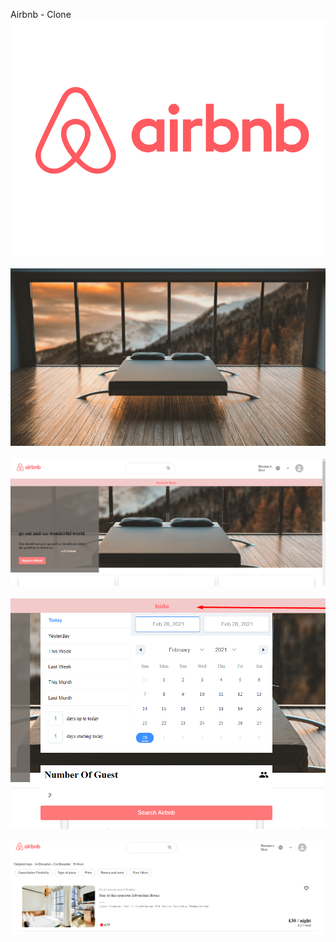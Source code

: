 Airbnb - Clone
<img src="src/Images/airbnb.png" >
<br>
<br>
<img src="src/Images/banner.jpg" >
<br>
<br>
<img src="src/Images/homeSS.png" >
<br>
<br>
<img src="src/Images/ss2.png" >
<br>
<br>
<img src="src/Images/ss3.png" >
